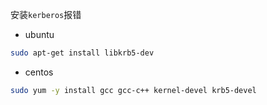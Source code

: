 安装`kerberos`报错

- ubuntu

```bash
sudo apt-get install libkrb5-dev
```

- centos

```bash
sudo yum -y install gcc gcc-c++ kernel-devel krb5-devel
```
